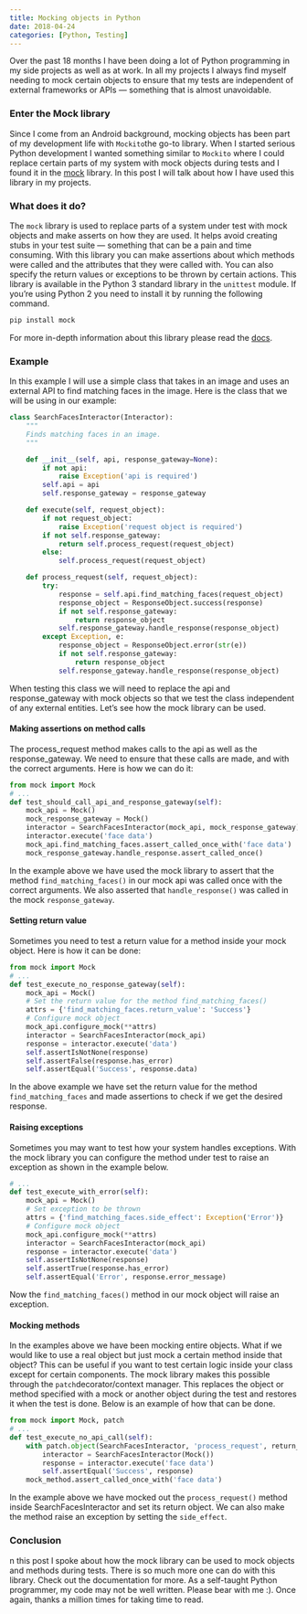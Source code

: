 ```yaml
---
title: Mocking objects in Python
date: 2018-04-24
categories: [Python, Testing]
---
```


Over the past 18 months I have been doing a lot of Python programming in my side projects as well as at work. In all my projects I always find myself needing to mock certain objects to ensure that my tests are independent of external frameworks or APIs — something that is almost unavoidable.

### Enter the Mock library

Since I come from an Android background, mocking objects has been part of my development life with `Mockito`the go-to library. When I started serious Python development I wanted something similar to `Mockito` where I could replace certain parts of my system with mock objects during tests and I found it in the [mock](https://docs.python.org/3/library/unittest.mock.html) library. In this post I will talk about how I have used this library in my projects.

### What does it do?

The `mock` library is used to replace parts of a system under test with mock objects and make asserts on how they are used. It helps avoid creating stubs in your test suite — something that can be a pain and time consuming. With this library you can make assertions about which methods were called and the attributes that they were called with. You can also specify the return values or exceptions to be thrown by certain actions.
This library is available in the Python 3 standard library in the `unittest` module. If you’re using Python 2 you need to install it by running the following command.

```bash
pip install mock
```

For more in-depth information about this library please read the [docs](https://docs.python.org/3/library/unittest.mock.html).

### Example

In this example I will use a simple class that takes in an image and uses an external API to find matching faces in the image. Here is the class that we will be using in our example:

```python
class SearchFacesInteractor(Interactor):
    """
    Finds matching faces in an image.
    """

    def __init__(self, api, response_gateway=None):
        if not api:
            raise Exception('api is required')
        self.api = api
        self.response_gateway = response_gateway

    def execute(self, request_object):
        if not request_object:
            raise Exception('request object is required')
        if not self.response_gateway:
            return self.process_request(request_object)
        else:
            self.process_request(request_object)

    def process_request(self, request_object):
        try:
            response = self.api.find_matching_faces(request_object)
            response_object = ResponseObject.success(response)
            if not self.response_gateway:
                return response_object
            self.response_gateway.handle_response(response_object)
        except Exception, e:
            response_object = ResponseObject.error(str(e))
            if not self.response_gateway:
                return response_object
            self.response_gateway.handle_response(response_object)

```

When testing this class we will need to replace the api and response_gateway with mock objects so that we test the class independent of any external entities. Let’s see how the mock library can be used.

#### Making assertions on method calls

The process_request method makes calls to the api as well as the response_gateway. We need to ensure that these calls are made, and with the correct arguments. Here is how we can do it:

```python
from mock import Mock
# ...
def test_should_call_api_and_response_gateway(self):
    mock_api = Mock()
    mock_response_gateway = Mock()
    interactor = SearchFacesInteractor(mock_api, mock_response_gateway)
    interactor.execute('face data')
    mock_api.find_matching_faces.assert_called_once_with('face data')
    mock_response_gateway.handle_response.assert_called_once()
```

In the example above we have used the mock library to assert that the method `find_matching_faces()` in our mock api was called once with the correct arguments. We also asserted that `handle_response()` was called in the mock `response_gateway`.

#### Setting return value

Sometimes you need to test a return value for a method inside your mock object. Here is how it can be done:

```python
from mock import Mock
# ...
def test_execute_no_response_gateway(self):
    mock_api = Mock()
    # Set the return value for the method find_matching_faces()
    attrs = {'find_matching_faces.return_value': 'Success'}
    # Configure mock object
    mock_api.configure_mock(**attrs)
    interactor = SearchFacesInteractor(mock_api)
    response = interactor.execute('data')
    self.assertIsNotNone(response)
    self.assertFalse(response.has_error)
    self.assertEqual('Success', response.data)
```

In the above example we have set the return value for the method `find_matching_faces` and made assertions to check if we get the desired response.

#### Raising exceptions

Sometimes you may want to test how your system handles exceptions. With the mock library you can configure the method under test to raise an exception as shown in the example below.

```python
# ...
def test_execute_with_error(self):
    mock_api = Mock()
    # Set exception to be thrown
    attrs = {'find_matching_faces.side_effect': Exception('Error')}
    # Configure mock object
    mock_api.configure_mock(**attrs)
    interactor = SearchFacesInteractor(mock_api)
    response = interactor.execute('data')
    self.assertIsNotNone(response)
    self.assertTrue(response.has_error)
    self.assertEqual('Error', response.error_message)
```

Now the `find_matching_faces()` method in our mock object will raise an exception.

#### Mocking methods

In the examples above we have been mocking entire objects. What if we would like to use a real object but just mock a certain method inside that object? This can be useful if you want to test certain logic inside your class except for certain components. The mock library makes this possible through the `patch`decorator/context manager. This replaces the object or method specified with a mock or another object during the test and restores it when the test is done. Below is an example of how that can be done.

```python
from mock import Mock, patch
# ...
def test_execute_no_api_call(self):
    with patch.object(SearchFacesInteractor, 'process_request', return_value='Success') as mock_method:
        interactor = SearchFacesInteractor(Mock())
        response = interactor.execute('face data')
        self.assertEqual('Success', response)
    mock_method.assert_called_once_with('face data')
```

In the example above we have mocked out the `process_request()` method inside SearchFacesInteractor and set its return object. We can also make the method raise an exception by setting the `side_effect`.

### Conclusion

n this post I spoke about how the mock library can be used to mock objects and methods during tests. There is so much more one can do with this library. Check out the documentation for more. As a self-taught Python programmer, my code may not be well written. Please bear with me :).
Once again, thanks a million times for taking time to read.
